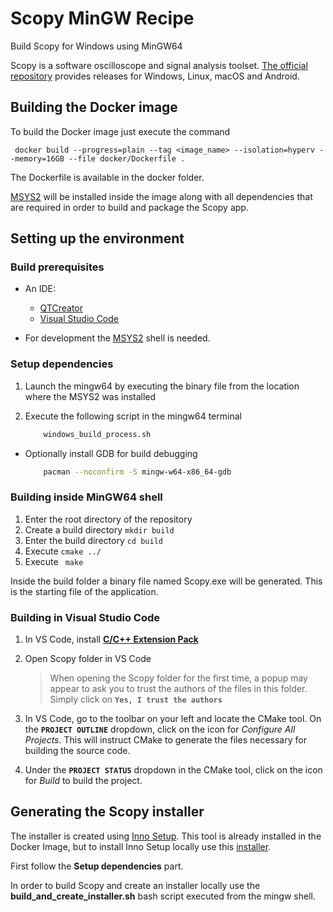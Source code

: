 # Scopy MinGW Recipe

Build Scopy for Windows using MinGW64

Scopy is a software oscilloscope and signal analysis toolset. [The official repository](https://github.com/analogdevicesinc/scopy) provides releases for Windows, Linux, macOS and Android.


## Building the Docker image
To build the Docker image just execute the command

``` docker build --progress=plain --tag <image_name> --isolation=hyperv --memory=16GB --file docker/Dockerfile .```

The Dockerfile is available in the docker folder.

[MSYS2](https://www.msys2.org/) will be installed inside the image along with all dependencies that are required in order to build and package the Scopy app.


## Setting up the environment

### Build prerequisites
- An IDE:
    - [QTCreator](https://doc.qt.io/qtcreator/)
    - [Visual Studio Code](https://code.visualstudio.com/download)

 - For development the [MSYS2](https://www.msys2.org/) shell is needed.

### Setup dependencies

1. Launch the mingw64 by executing the binary file from the location where the MSYS2 was installed

2. Execute the following script in the mingw64 terminal

    ```bash
        windows_build_process.sh
    ```

- Optionally install GDB for build debugging
    ```bash
        pacman --noconfirm -S mingw-w64-x86_64-gdb
    ```

### Building inside MinGW64 shell

1. Enter the root directory of the repository
2. Create a build directory ```mkdir build```
3. Enter the build directory ```cd build```
4. Execute ```cmake ../```
5. Execute ``` make```

Inside the build folder a binary file named Scopy.exe will be generated. This is the starting file of the application.

### Building in Visual Studio Code

1. In VS Code, install [**C/C++ Extension Pack**](vscode:extension/ms-vscode.cpptools-extension-pack)

2. Open Scopy folder in VS Code

    > When opening the Scopy folder for the first time, a popup may appear to ask you to trust the authors of the files in this folder. Simply click on **`Yes, I trust the authors`**

3. In VS Code, go to the toolbar on your left and locate the CMake tool. On the **`PROJECT OUTLINE`** dropdown, click on the icon for *Configure All Projects*. This will instruct CMake to generate the files necessary for building the source code.

4. Under the **`PROJECT STATUS`** dropdown in the CMake tool, click on the icon for *Build* to build the project.

## Generating the Scopy installer
The installer is created using [Inno Setup](https://jrsoftware.org/isinfo.php). This tool is already installed in the Docker Image, but to install Inno Setup locally use this [installer](https://files.jrsoftware.org/is/6/innosetup-6.2.2.exe).

First follow the **Setup dependencies** part.

In order to build Scopy and create an installer locally use the **build_and_create_installer.sh** bash script executed from the mingw shell.
